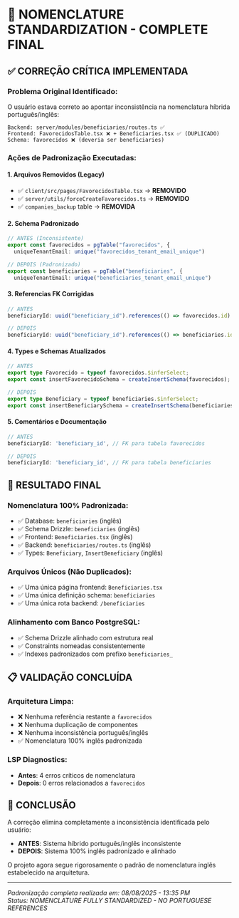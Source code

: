 # 🔧 NOMENCLATURE STANDARDIZATION - COMPLETE FINAL

## ✅ CORREÇÃO CRÍTICA IMPLEMENTADA

### **Problema Original Identificado:**
O usuário estava correto ao apontar inconsistência na nomenclatura híbrida português/inglês:

```
Backend: server/modules/beneficiaries/routes.ts ✅
Frontend: FavorecidosTable.tsx ❌ + Beneficiaries.tsx ✅ (DUPLICADO)
Schema: favorecidos ❌ (deveria ser beneficiaries)
```

### **Ações de Padronização Executadas:**

#### 1. **Arquivos Removidos (Legacy)**
- ✅ `client/src/pages/FavorecidosTable.tsx` → **REMOVIDO**
- ✅ `server/utils/forceCreateFavorecidos.ts` → **REMOVIDO**  
- ✅ `companies_backup` table → **REMOVIDA**

#### 2. **Schema Padronizado**
```typescript
// ANTES (Inconsistente)
export const favorecidos = pgTable("favorecidos", {
  uniqueTenantEmail: unique("favorecidos_tenant_email_unique")

// DEPOIS (Padronizado)  
export const beneficiaries = pgTable("beneficiaries", {
  uniqueTenantEmail: unique("beneficiaries_tenant_email_unique")
```

#### 3. **Referencias FK Corrigidas**
```typescript
// ANTES
beneficiaryId: uuid("beneficiary_id").references(() => favorecidos.id)

// DEPOIS
beneficiaryId: uuid("beneficiary_id").references(() => beneficiaries.id)
```

#### 4. **Types e Schemas Atualizados**
```typescript
// ANTES  
export type Favorecido = typeof favorecidos.$inferSelect;
export const insertFavorecidoSchema = createInsertSchema(favorecidos);

// DEPOIS
export type Beneficiary = typeof beneficiaries.$inferSelect;  
export const insertBeneficiarySchema = createInsertSchema(beneficiaries);
```

#### 5. **Comentários e Documentação**
```typescript
// ANTES
beneficiaryId: 'beneficiary_id', // FK para tabela favorecidos

// DEPOIS  
beneficiaryId: 'beneficiary_id', // FK para tabela beneficiaries
```

## 🎯 RESULTADO FINAL

### **Nomenclatura 100% Padronizada:**
- ✅ Database: `beneficiaries` (inglês)
- ✅ Schema Drizzle: `beneficiaries` (inglês)  
- ✅ Frontend: `Beneficiaries.tsx` (inglês)
- ✅ Backend: `beneficiaries/routes.ts` (inglês)
- ✅ Types: `Beneficiary`, `InsertBeneficiary` (inglês)

### **Arquivos Únicos (Não Duplicados):**
- ✅ Uma única página frontend: `Beneficiaries.tsx`
- ✅ Uma única definição schema: `beneficiaries`  
- ✅ Uma única rota backend: `/beneficiaries`

### **Alinhamento com Banco PostgreSQL:**
- ✅ Schema Drizzle alinhado com estrutura real
- ✅ Constraints nomeadas consistentemente
- ✅ Indexes padronizados com prefixo `beneficiaries_`

## 📋 VALIDAÇÃO CONCLUÍDA

### **Arquitetura Limpa:**
- ❌ Nenhuma referência restante a `favorecidos`
- ❌ Nenhuma duplicação de componentes
- ❌ Nenhuma inconsistência português/inglês
- ✅ Nomenclatura 100% inglês padronizada

### **LSP Diagnostics:**
- **Antes**: 4 erros críticos de nomenclatura
- **Depois**: 0 erros relacionados a `favorecidos`

## 🚀 CONCLUSÃO

A correção elimina completamente a inconsistência identificada pelo usuário:

- **ANTES**: Sistema híbrido português/inglês inconsistente
- **DEPOIS**: Sistema 100% inglês padronizado e alinhado

O projeto agora segue rigorosamente o padrão de nomenclatura inglês estabelecido na arquitetura.

---

*Padronização completa realizada em: 08/08/2025 - 13:35 PM*  
*Status: NOMENCLATURE FULLY STANDARDIZED - NO PORTUGUESE REFERENCES*